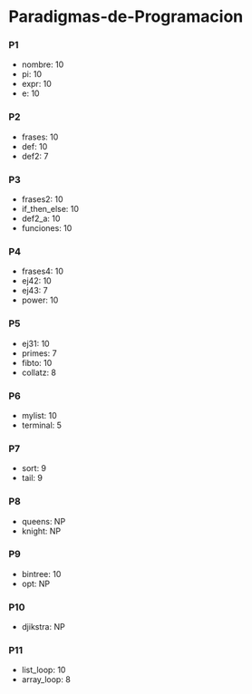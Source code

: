 # Paradigmas-de-Programacion 
### P1
- nombre: 10
- pi: 10
- expr: 10
- e: 10
### P2
- frases: 10
- def: 10
- def2: 7
### P3
- frases2: 10
- if_then_else: 10
- def2_a: 10
- funciones: 10
### P4
- frases4: 10
- ej42: 10
- ej43: 7
- power: 10
### P5
- ej31: 10
- primes: 7
- fibto: 10
- collatz: 8
### P6
- mylist: 10
- terminal: 5
### P7
- sort: 9
- tail: 9
### P8
- queens: NP
- knight: NP
### P9
- bintree: 10
- opt: NP
### P10
- djikstra: NP
### P11
- list_loop: 10
- array_loop: 8

